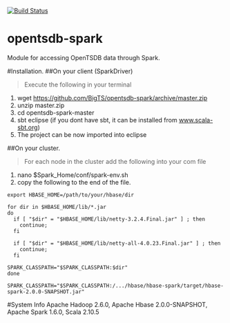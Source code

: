 [![Build Status](https://travis-ci.org/BigTS/opentsdb-spark.svg)](https://travis-ci.org/BigTS/opentsdb-spark)

opentsdb-spark
==============

Module for accessing OpenTSDB data through Spark.

#Installation.
##On your client (SparkDriver)
  >Execute the following in your terminal
  1. wget https://github.com/BigTS/opentsdb-spark/archive/master.zip
  2. unzip master.zip
  3. cd opentsdb-spark-master
  4. sbt eclipse (if you dont have sbt, it can be installed from www.scala-sbt.org)
  5. The project can be now imported into eclipse

##On your cluster.
  >For each node in the cluster add the following into your com file
  1. nano $Spark_Home/conf/spark-env.sh
  2. copy the following to the end of the file.
  
    export HBASE_HOME=/path/to/your/hbase/dir

    for dir in $HBASE_HOME/lib/*.jar
    do
      if [ "$dir" = "$HBASE_HOME/lib/netty-3.2.4.Final.jar" ] ; then
        continue;
      fi

      if [ "$dir" = "$HBASE_HOME/lib/netty-all-4.0.23.Final.jar" ] ; then
        continue;
      fi

    SPARK_CLASSPATH="$SPARK_CLASSPATH:$dir"
    done
    
    SPARK_CLASSPATH="$SPARK_CLASSPATH:/.../hbase/hbase-spark/target/hbase-spark-2.0.0-SNAPSHOT.jar"
#System Info
  Apache Hadoop 2.6.0, Apache Hbase 2.0.0-SNAPSHOT, Apache Spark 1.6.0, Scala 2.10.5



